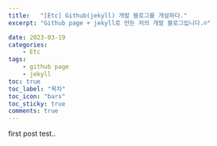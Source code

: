 ```yaml
---
title:   "[Etc] Github(jekyll) 개발 블로그를 개설하다."
excerpt: "Github page + jekyll로 만든 저의 개발 블로그입니다.☺️"

date: 2023-03-19
categories:
    - Etc
tags:
    - github page
    - jekyll
toc: true
toc_label: "목차"
toc_icon: "bars"
toc_sticky: true
comments: true
---
```


first post test..
